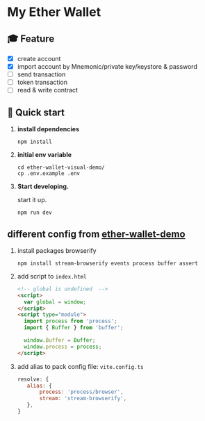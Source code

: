# My Ether Wallet

## 🎓 Feature

- [x] create account
- [x] import account by Mnemonic/private key/keystore & password
- [ ] send transaction
- [ ] token transaction
- [ ] read & write contract

## 🚀 Quick start

1.  **install dependencies**

    ```shell
    npm install
    ```

2.  **initial env variable**

    ```shell
    cd ether-wallet-visual-demo/
    cp .env.example .env
    ```

3.  **Start developing.**

    start it up.

    ```shell
    npm run dev
    ```

## different config from [ether-wallet-demo](https://github.com/xbank-xiexueni/ether-wallet-demo)

1. install packages browserify

   ```shell
   npm install stream-browserify events process buffer assert
   ```

2. add script to `index.html`

   ```html
   <!-- global is undefined  -->
   <script> 
     var global = window;
   </script>
   <script type="module">
     import process from 'process';
     import { Buffer } from 'buffer';

     window.Buffer = Buffer;
     window.process = process;
   </script>
   ```

3. add alias to pack config file: `vite.config.ts`

   ```js
   resolve: {
      alias: {
          process: 'process/browser',
          stream: 'stream-browserify',
      },
   }
   ```
